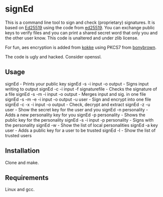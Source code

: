 signEd
======

This is a command line tool to sign and check (proprietary) signatures. It is based on [Ed25519](http://ed25519.cr.yp.to/) using the code from [ed25519](https://github.com/orlp/ed25519). You can exchange public keys to verify files and you can print a shared secret word that only you and the other user know. This code is unaltered and under zlib license.

For fun, aes encryption is added from [kokke](https://github.com/kokke/tiny-AES-c) using PKCS7 from [bonybrown](https://github.com/bonybrown/tiny-AES128-C).

The code is ugly and hacked. Consider openssl.

Usage
-----

signEd                                     - Prints your public key
signEd -s -i input -o output               - Signs input writing to output
signEd -c -i input -f signaturefile        - Checks the signature of a file
signEd -s -m -i input -o output            - Merges input and sig. in one file
signEd -s -m -e -i input -o output -u user - Sign and encrypt into one file
signEd -c -x -i input -o output            - Check, decrypt and extract
signEd -z -u user                          - Show the secret key for the user and you
signEd -n personality                      - Adds a new personality key for you
signEd -p personality                      - Shows the public key for the personality
signEd  -s -i input -p personality         - Signs with the personality
signEd -w                                  - Show the list of local personalities
signEd -a key user                         - Adds a public key for a user to be trusted
signEd -l                                  - Show the list of trusted users


Installation
------------

Clone and make.

Requirements
------------

Linux and gcc.


